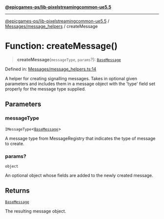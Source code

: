 [**@epicgames-ps/lib-pixelstreamingcommon-ue5.5**](../../../README.md)

***

[@epicgames-ps/lib-pixelstreamingcommon-ue5.5](../../../README.md) / [Messages/message\_helpers](../README.md) / createMessage

# Function: createMessage()

> **createMessage**(`messageType`, `params`?): [`BaseMessage`](../../base_message/interfaces/BaseMessage.md)

Defined in: [Messages/message\_helpers.ts:14](https://github.com/mcottontensor/PixelStreamingInfrastructure/blob/f434cbb2ad489c1de1996ef67307d8cab33a6e8a/Common/src/Messages/message_helpers.ts#L14)

A helper for creating signalling messages. Takes in optional given parameters and
includes them in a message object with the 'type' field set properly for the message
type supplied.

## Parameters

### messageType

`IMessageType`\<[`BaseMessage`](../../base_message/interfaces/BaseMessage.md)\>

A message type from MessageRegistry that indicates the type of message to create.

### params?

`object`

An optional object whose fields are added to the newly created message.

## Returns

[`BaseMessage`](../../base_message/interfaces/BaseMessage.md)

The resulting message object.
